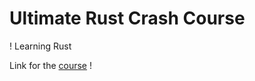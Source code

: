# Ultimate Rust Crash Course
! Learning Rust

Link for the [course](https://www.udemy.com/course/ultimate-rust-crash-course/) !
